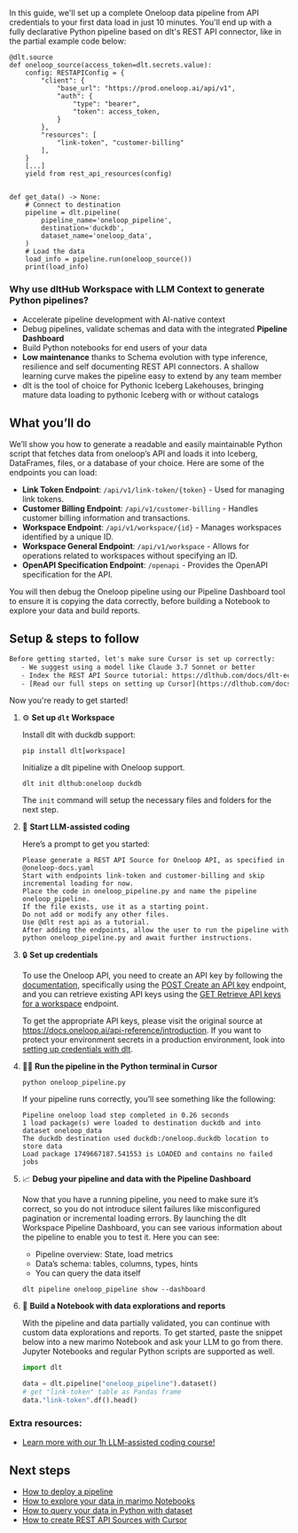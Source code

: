 In this guide, we'll set up a complete Oneloop data pipeline from API credentials to your first data load in just 10 minutes. You'll end up with a fully declarative Python pipeline based on dlt's REST API connector, like in the partial example code below:

```python-outcome
@dlt.source
def oneloop_source(access_token=dlt.secrets.value):
    config: RESTAPIConfig = {
        "client": {
            "base_url": "https://prod.oneloop.ai/api/v1",
            "auth": {
                "type": "bearer",
                "token": access_token,
            }
        },
        "resources": [
            "link-token", "customer-billing"
        ],
    }
    [...]
    yield from rest_api_resources(config)


def get_data() -> None:
    # Connect to destination
    pipeline = dlt.pipeline(
        pipeline_name='oneloop_pipeline',
        destination='duckdb',
        dataset_name='oneloop_data', 
    )
    # Load the data
    load_info = pipeline.run(oneloop_source())
    print(load_info) 
```

### Why use dltHub Workspace with LLM Context to generate Python pipelines?

- Accelerate pipeline development with AI-native context
- Debug pipelines, validate schemas and data with the integrated **Pipeline Dashboard**
- Build Python notebooks for end users of your data
- **Low maintenance** thanks to Schema evolution with type inference, resilience and self documenting REST API connectors. A shallow learning curve makes the pipeline easy to extend by any team member
- dlt is the tool of choice for Pythonic Iceberg Lakehouses, bringing mature data loading to pythonic Iceberg with or without catalogs

## What you’ll do

We’ll show you how to generate a readable and easily maintainable Python script that fetches data from oneloop’s API and loads it into Iceberg, DataFrames, files, or a database of your choice. Here are some of the endpoints you can load:

- **Link Token Endpoint**: `/api/v1/link-token/{token}` - Used for managing link tokens.
- **Customer Billing Endpoint**: `/api/v1/customer-billing` - Handles customer billing information and transactions.
- **Workspace Endpoint**: `/api/v1/workspace/{id}` - Manages workspaces identified by a unique ID.
- **Workspace General Endpoint**: `/api/v1/workspace` - Allows for operations related to workspaces without specifying an ID.
- **OpenAPI Specification Endpoint**: `/openapi` - Provides the OpenAPI specification for the API.

You will then debug the Oneloop pipeline using our Pipeline Dashboard tool to ensure it is copying the data correctly, before building a Notebook to explore your data and build reports.

## Setup & steps to follow

```default
Before getting started, let's make sure Cursor is set up correctly:
   - We suggest using a model like Claude 3.7 Sonnet or better
   - Index the REST API Source tutorial: https://dlthub.com/docs/dlt-ecosystem/verified-sources/rest_api/ and add it to context as **@dlt rest api**
   - [Read our full steps on setting up Cursor](https://dlthub.com/docs/dlt-ecosystem/llm-tooling/cursor-restapi#23-configuring-cursor-with-documentation)
```

Now you're ready to get started!

1. ⚙️ **Set up `dlt` Workspace**
    
    Install dlt with duckdb support:
    ```shell
    pip install dlt[workspace]
    ```

    Initialize a dlt pipeline with Oneloop support.
    ```shell
    dlt init dlthub:oneloop duckdb
    ```

    The `init` command will setup the necessary files and folders for the next step.
    
2. 🤠 **Start LLM-assisted coding**
    
    Here’s a prompt to get you started:
    
    ```prompt
    Please generate a REST API Source for Oneloop API, as specified in @oneloop-docs.yaml 
    Start with endpoints link-token and customer-billing and skip incremental loading for now. 
    Place the code in oneloop_pipeline.py and name the pipeline oneloop_pipeline. 
    If the file exists, use it as a starting point. 
    Do not add or modify any other files. 
    Use @dlt rest api as a tutorial. 
    After adding the endpoints, allow the user to run the pipeline with python oneloop_pipeline.py and await further instructions.
    ```

    
3. 🔒 **Set up credentials** 
    
    To use the Oneloop API, you need to create an API key by following the [documentation](https://dashboard.oneloop.ai), specifically using the [POST Create an API key](https://api-reference/endpoints/create-an-api-key) endpoint, and you can retrieve existing API keys using the [GET Retrieve API keys for a workspace](https://api-reference/endpoints/retrieve-api-keys-for-a-workspace) endpoint.
    
    To get the appropriate API keys, please visit the original source at https://docs.oneloop.ai/api-reference/introduction.
    If you want to protect your environment secrets in a production environment, look into [setting up credentials with dlt](https://dlthub.com/docs/walkthroughs/add_credentials).
    
4. 🏃‍♀️ **Run the pipeline in the Python terminal in Cursor**
    
    ```shell
    python oneloop_pipeline.py
    ```
    
    If your pipeline runs correctly, you’ll see something like the following:
    
    ```shell
    Pipeline oneloop load step completed in 0.26 seconds
    1 load package(s) were loaded to destination duckdb and into dataset oneloop_data
    The duckdb destination used duckdb:/oneloop.duckdb location to store data
    Load package 1749667187.541553 is LOADED and contains no failed jobs
    ```
    
5. 📈 **Debug your pipeline and data with the Pipeline Dashboard**

    Now that you have a running pipeline, you need to make sure it’s correct, so you do not introduce silent failures like misconfigured pagination or incremental loading errors. By launching the dlt Workspace Pipeline Dashboard, you can see various information about the pipeline to enable you to test it. Here you can see:
    - Pipeline overview: State, load metrics
    - Data’s schema: tables, columns, types, hints
    - You can query the data itself
    
    ```shell
    dlt pipeline oneloop_pipeline show --dashboard
    ```
    
6. 🐍 **Build a Notebook with data explorations and reports**

    With the pipeline and data partially validated, you can continue with custom data explorations and reports. To get started, paste the snippet below into a new marimo Notebook and ask your LLM to go from there. Jupyter Notebooks and regular Python scripts are supported as well.

    
    ```python
    import dlt

   data = dlt.pipeline("oneloop_pipeline").dataset()
   # get "link-token" table as Pandas frame
   data."link-token".df().head()
    ```

### Extra resources:

- [Learn more with our 1h LLM-assisted coding course!](https://www.youtube.com/watch?v=GGid70rnJuM)

## Next steps

- [How to deploy a pipeline](https://dlthub.com/docs/walkthroughs/deploy-a-pipeline)
- [How to explore your data in marimo Notebooks](https://dlthub.com/docs/general-usage/dataset-access/marimo)
- [How to query your data in Python with dataset](https://dlthub.com/docs/general-usage/dataset-access/dataset)
- [How to create REST API Sources with Cursor](https://dlthub.com/docs/dlt-ecosystem/llm-tooling/cursor-restapi)